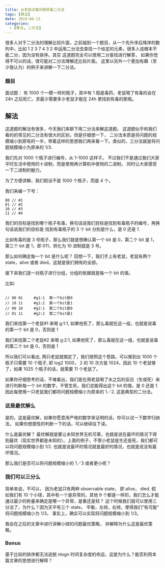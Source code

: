 ```yaml
---
title: 从老鼠试毒问题来看二分法
tags: [算法]
date: 2019-06-13
categories:
  - [算法, 二分法]
---
```


很多人对于二分法的理解比较片面，之前碰到一个题目，从一个先升序后降序的数列中，比如 1 2 3 7 4 3 2 中运用二分法去查找一个给定的元素，很多人说根本不能二分，因为没有排序。其实 这道题完全可以使用二分查找进行解答， 如果你觉得不可以的话，很可能对二分法理解还比较片面。 这里以另外一个更加有趣（至少我认为）的例子来讲解一下二分法。

<!-- more -->

### 题目

面试题： 有 1000 个一模一样的瓶子，其中有 1 瓶是毒药，老鼠喝了有毒的会在 24h 之后死亡。求最少需要多少老鼠才能在 24h 里找到有毒的那瓶。

## 解法

这道题的解法有很多，今天我们来聊下用二分法来解这道题。 这道题似乎和我们看的的常见的二分法有很大的区别，但是仔细想一下， 二分法本质是将问题的规模缩小到原有的一半，带着这样的思想我们再来看一下。类似的，三分法就是将问题规模缩小为原来的 1/3.

我们先对 1000 个瓶子进行编号，从 1-1000 这样子。 不过我们不是通过我们大家平时生活中使用的十进制，而是使用再计算机中使用的二进制， 同时让大家感受一下二进制的魅力。

为了方便讲解，我们假设不是 1000 个瓶子，而是 4 个。

我们来编一下号：

```
00 // #1
01 // #2
10 // #3
11 // #4
```

我们的目标是找到哪个瓶子有毒，换句话说我们目标是找到有毒瓶子的编号，再换句话说我们的目标是
找到有毒瓶子的 3 个 bit 分别是什么，是 0 还是 1.

比如有毒的是 3 号瓶子，那么我们就是想确认第一个 bit 是 0，第二个 bit 是 1，第三个 bit 是 1，即 011，转化为 10 进制就是 3 号。

那么如何确定每一个 bit 是什么呢？ 回想一下，我们手上有老鼠，老鼠有两个 state，alive 或者 died，这就是我们拥有的全部。

接下来我们逐一对瓶子进行分组，分组的依据就是每一个 bit 的值。

比如:

```

// 00 01     #g1:1  第一个bit是0
// 10 11     #g1:2  第一个bit是1
// 00 10     #g2:1  第二个bit是0
// 01 11     #g2:2  第二个bit是1
```

我们来找第一个老鼠#1 来喝 g:1:1, 如果他死了，那么毒就在这一组，也就是说毒的第一个 bit 是 0，否则是 1

我们来找第二个老鼠#2 来喝 g:2:1, 如果他死了，那么毒就在这一组，也就是说毒的第二个 bit 是 0，否则是 1

所以我们可以看出, 两只老鼠就搞定了，我们按照这个思路，可以推到出 1000 个瓶子只需要 10 个瓶子, 即 log2 1000， 2 的 10 次方是 1024，因此 10 个老鼠够了，如果 1025 个瓶子的话，就需要 11 个老鼠了。

如果你仔细思考的话，不难看出，我们是在用老鼠喝了水之后的反应（生或死）来进行判断每一个 bit 的数字，不管生死，我们总能得出这个 bit 的值，是 0 还是 1. 因此每使用一只老鼠我们都将问题规模缩小为原来的 1／2. 这是典型的二分法。

### 这是最优解么

是的，这是最优解，如果你愿意用严格的数学来证明的话，你可以试一下数学归纳法。 如果你想感性的判断一下的话，可以继续往下读。

什么是最优解？ 最优解就是要让未知世界无机可乘，也就是说在最坏的情况下得到最优（现实世界都是未知的）。上面的例子，不管小老鼠是生还是死，我们都可以将问题规模缩小到 1/2. 也就是说最坏的情况就是最好的情况，也就是说没有最坏情况。

那么我们是否可以将问题规模缩小的 1／3 或者更小呢？

### 我们可以三分么

简单来说，不可以， 因为老鼠只有两种 observable state， 即 alive， died. 假如我们有 10 个小球，其中有一个是异常的，其他 9 个都是一样的，我们怎么才能通过最少的称量来确定是哪一个异常，是重还是轻？ 这个时候我们就可以使用三分法了，为什么？因为天平有三个 state， 平衡，左倾，右倾，使得我们”有可能“ 将问题规模缩小为 1/3， 事实上，确实可以实现将问题规模缩小到 1/3。

我会在之后的文章中进行讲解小球的问题最优策略， 并解释为什么这是最优策略。

### Bonus

基于比较的排序都无法逃脱 nlogn 时间复杂度的命运，这是为什么？能否利用本篇文章的思想进行解释？
